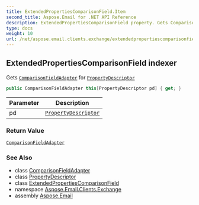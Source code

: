```yaml
---
title: ExtendedPropertiesComparisonField.Item
second_title: Aspose.Email for .NET API Reference
description: ExtendedPropertiesComparisonField property. Gets ComparisonFieldAdapter for PropertyDescriptor
type: docs
weight: 10
url: /net/aspose.email.clients.exchange/extendedpropertiescomparisonfield/item/
---
```

## ExtendedPropertiesComparisonField indexer

Gets [`ComparisonFieldAdapter`](../../comparisonfieldadapter/) for [`PropertyDescriptor`](../../../aspose.email.mapi/propertydescriptor/)

```csharp
public ComparisonFieldAdapter this[PropertyDescriptor pd] { get; }
```

| Parameter | Description |
| --- | --- |
| pd | [`PropertyDescriptor`](../../../aspose.email.mapi/propertydescriptor/) |

### Return Value

[`ComparisonFieldAdapter`](../../comparisonfieldadapter/)

### See Also

* class [ComparisonFieldAdapter](../../comparisonfieldadapter/)
* class [PropertyDescriptor](../../../aspose.email.mapi/propertydescriptor/)
* class [ExtendedPropertiesComparisonField](../)
* namespace [Aspose.Email.Clients.Exchange](../../extendedpropertiescomparisonfield/)
* assembly [Aspose.Email](../../../)


